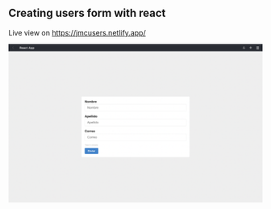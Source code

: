 ## Creating users form with react

Live view on https://jmcusers.netlify.app/

<img src="./src/readme.png">
